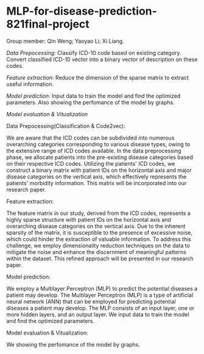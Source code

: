 # MLP-for-disease-prediction-821final-project
Group member: Qin Weng; Yaoyao Li; Xi Liang. 

*Data Prepocessing*: Classify ICD-10 code based on existing category. Convert classified ICD-10 vector into a binary vector of description on these codes.

*Feature extraction*: Reduce the dimension of the sparse matrix to extract useful information.

*Model prediction*: Input data to train the model and find the optimized parameters. Also showing the perfomance of the model by graphs.

*Model evaluation & Vitualization*

Data Prepocessing(Classification & Code2vec):

We are aware that the ICD codes can be subdivided into numerous overarching categories corresponding to various disease types, owing to the extensive range of ICD codes available. In the data preprocessing phase, we allocate patients into the pre-existing disease categories based on their respective ICD codes. Utilizing the patients' ICD codes, we construct a binary matrix with patient IDs on the horizontal axis and major disease categories on the vertical axis, which effectively represents the patients' morbidity information. This matrix will be incorporated into our research paper.


Feature extraction:

The feature matrix in our study, derived from the ICD codes, represents a highly sparse structure with patient IDs on the horizontal axis and overarching disease categories on the vertical axis. Due to the inherent sparsity of the matrix, it is susceptible to the presence of excessive noise, which could hinder the extraction of valuable information. To address this challenge, we employ dimensionality reduction techniques on the data to mitigate the noise and enhance the discernment of meaningful patterns within the dataset. This refined approach will be presented in our research paper.


Model prediction:

We employ a Multilayer Perceptron (MLP) to predict the potential diseases a patient may develop. The Multilayer Perceptron (MLP) is a type of artificial neural network (ANN) that can be employed for predicting potential diseases a patient may develop. The MLP consists of an input layer, one or more hidden layers, and an output layer. We input data to train the model and find the optimized parameters. 

Model evaluation & Vitualization:

We showing the perfomance of the model by graphs.

